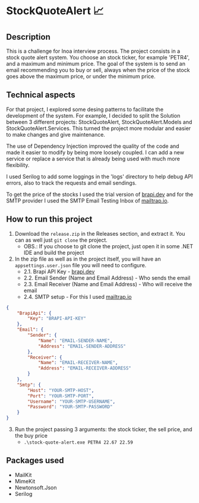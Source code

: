 ﻿# StockQuoteAlert 📈

## Description

This is a challenge for Inoa interview process. The project consists in a stock quote alert system. You
choose an stock ticker, for example 'PETR4', and a maximum and minimum price. The goal of the system is to
send an email recommending you to buy or sell, always when the price of the stock goes above the maximum price, 
or under the minimum price.

## Technical aspects

For that project, I explored some desing patterns to facilitate the development of the system. For example,
I decided to split the Solution between 3 different projects: StockQuoteAlert, StockQuoteAlert.Models and 
StockQuoteAlert.Services. This turned the project more modular and easier to make changes and give maintenance.

The use of Dependency Injection improved the quality of the code and made it easier to modify by being more
loosely coupled. I can add a new service or replace a service that is already being used with much more flexibility.

I used Serilog to add some loggings in the 'logs' directory to help debug API errors, 
also to track the requests and email sendings.

To get the price of the stocks I used the trial version of [brapi.dev](https://brapi.dev) and for the SMTP provider 
I used the SMTP Email Testing Inbox of [mailtrap.io](https://mailtrap.io).

## How to run this project

1. Download the `release.zip` in the Releases section, and extract it. You can as well just `git clone` the project.
	- OBS.: If you choose to git clone the project, just open it in some .NET IDE and build the project
2. In the zip file as well as in the project itself, you will have an `appsettings.user.json` file you will need to configure. 
    - 2.1. Brapi API Key - [brapi.dev](https://brapi.dev)
    - 2.2. Email Sender (Name and Email Address) - Who sends the email
    - 2.3. Email Receiver (Name and Email Address) - Who will receive the email
    - 2.4. SMTP setup - For this I used [mailtrap.io](https://mailtrap.io)

```json
{
    "BrapiApi": {
        "Key": "BRAPI-API-KEY"
    },
    "Email": {
        "Sender": {
            "Name": "EMAIL-SENDER-NAME",
            "Address": "EMAIL-SENDER-ADDRESS"
        },
        "Receiver": {
            "Name": "EMAIL-RECEIVER-NAME",
            "Address": "EMAIL-RECEIVER-ADDRESS"
        }
    },
    "Smtp": {
        "Host": "YOUR-SMTP-HOST",
        "Port": "YOUR-SMTP-PORT",
        "Username": "YOUR-SMTP-USERNAME",
        "Password": "YOUR-SMTP-PASSWORD"
    }
}
```

3. Run the project passing 3 arguments: the stock ticker, the sell price, and the buy price 
    - `.\stock-quote-alert.exe PETR4 22.67 22.59` 

## Packages used 
- MailKit
- MimeKit
- Newtonsoft.Json
- Serilog